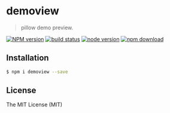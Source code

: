 # demoview

> pillow demo preview.

[![NPM version][npm-image]][npm-url]
[![build status][travis-image]][travis-url]
[![node version][node-image]][node-url]
[![npm download][download-image]][download-url]

[npm-image]: https://img.shields.io/npm/v/demoview.svg?style=flat-square
[npm-url]: https://npmjs.org/package/demoview
[travis-image]: https://img.shields.io/travis/pillowjs/demoview.svg?style=flat-square
[travis-url]: https://travis-ci.org/pillowjs/demoview
[node-image]: https://img.shields.io/badge/node.js-%3E=_6-green.svg?style=flat-square
[node-url]: http://nodejs.org/download/
[download-image]: https://img.shields.io/npm/dm/demoview.svg?style=flat-square
[download-url]: https://npmjs.org/package/demoview

## Installation

``` bash
$ npm i demoview --save
```

## License

The MIT License (MIT)

